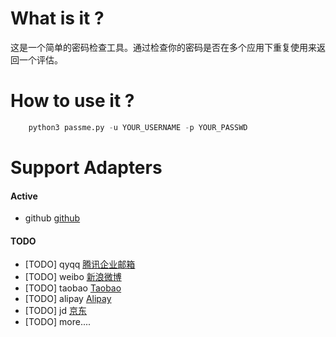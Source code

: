 # What is it ?

这是一个简单的密码检查工具。通过检查你的密码是否在多个应用下重复使用来返回一个评估。


# How to use it ?

```  python
    python3 passme.py -u YOUR_USERNAME -p YOUR_PASSWD
```

# Support Adapters

#### Active

- github [github](https://github.com)

#### TODO     

- [TODO] qyqq [腾讯企业邮箱](https://www.alipay.com/)
- [TODO] weibo [新浪微博](https://www.alipay.com/)
- [TODO] taobao [Taobao](https://www.taobao.com)
- [TODO] alipay [Alipay](https://www.alipay.com/)
- [TODO] jd [京东](https://www.jd.com)
- [TODO] more....
